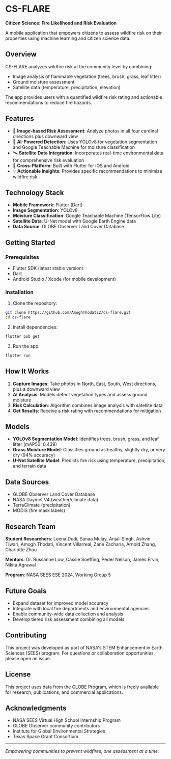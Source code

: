 # CS-FLARE

**Citizen Science: Fire Likelihood and Risk Evaluation**

A mobile application that empowers citizens to assess wildfire risk on their properties using machine learning and citizen science data.

## Overview

CS-FLARE analyzes wildfire risk at the community level by combining:
- Image analysis of flammable vegetation (trees, brush, grass, leaf litter)
- Ground moisture assessment
- Satellite data (temperature, precipitation, elevation)

The app provides users with a quantified wildfire risk rating and actionable recommendations to reduce fire hazards.

## Features

- 📸 **Image-based Risk Assessment**: Analyze photos in all four cardinal directions plus downward view
- 🤖 **AI-Powered Detection**: Uses YOLOv8 for vegetation segmentation and Google Teachable Machine for moisture classification
- 🛰️ **Satellite Data Integration**: Incorporates real-time environmental data for comprehensive risk evaluation
- 📱 **Cross-Platform**: Built with Flutter for iOS and Android
- 💡 **Actionable Insights**: Provides specific recommendations to minimize wildfire risk

## Technology Stack

- **Mobile Framework**: Flutter (Dart)
- **Image Segmentation**: YOLOv8
- **Moisture Classification**: Google Teachable Machine (TensorFlow Lite)
- **Satellite Data**: U-Net model with Google Earth Engine data
- **Data Source**: GLOBE Observer Land Cover Database

## Getting Started

### Prerequisites

- Flutter SDK (latest stable version)
- Dart
- Android Studio / Xcode (for mobile development)

### Installation

1. Clone the repository:
```bash
git clone https://github.com/AmoghThodati2/cs-flare.git
cd cs-flare
```

2. Install dependencies:
```bash
flutter pub get
```

3. Run the app:
```bash
flutter run
```

## How It Works

1. **Capture Images**: Take photos in North, East, South, West directions, plus a downward view
2. **AI Analysis**: Models detect vegetation types and assess ground moisture
3. **Risk Calculation**: Algorithm combines image analysis with satellite data
4. **Get Results**: Receive a risk rating with recommendations for mitigation

## Models

- **YOLOv8 Segmentation Model**: Identifies trees, brush, grass, and leaf litter (mAP50: 0.439)
- **Grass Moisture Model**: Classifies ground as healthy, slightly dry, or very dry (94% accuracy)
- **U-Net Satellite Model**: Predicts fire risk using temperature, precipitation, and terrain data

## Data Sources

- GLOBE Observer Land Cover Database
- NASA Daymet V4 (weather/climate data)
- TerraClimate (precipitation)
- MODIS (fire mask labels)

## Research Team

**Student Researchers**: Leena Dudi, Sanaa Mulay, Anjali Singh, Ashvin Tiwari, Amogh Thodati, Vincent Villarreal, Zane Zacharia, Arnold Zhang, Charlotte Zhou

**Mentors**: Dr. Russanne Low, Cassie Soeffing, Peder Nelson, James Ervin, Nikita Agrawal

**Program**: NASA SEES ESE 2024, Working Group 5

## Future Goals

- Expand dataset for improved model accuracy
- Integrate with local fire departments and environmental agencies
- Enable community-wide data collection and analysis
- Develop tiered risk assessment combining all models

## Contributing

This project was developed as part of NASA's STEM Enhancement in Earth Sciences (SEES) program. For questions or collaboration opportunities, please open an issue.

## License

This project uses data from the GLOBE Program, which is freely available for research, publications, and commercial applications.

## Acknowledgments

- NASA SEES Virtual High School Internship Program
- GLOBE Observer community contributors
- Institute for Global Environmental Strategies
- Texas Space Grant Consortium

---

*Empowering communities to prevent wildfires, one assessment at a time.*